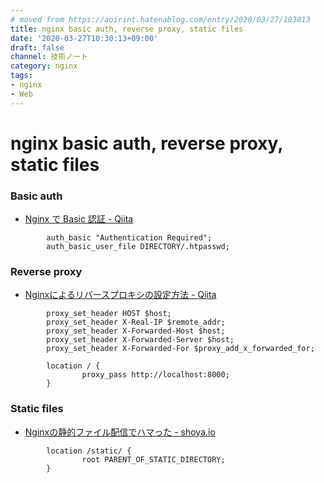```yaml
---
# moved from https://aoirint.hatenablog.com/entry/2020/03/27/103013
title: nginx basic auth, reverse proxy, static files
date: '2020-03-27T10:30:13+09:00'
draft: false
channel: 技術ノート
category: nginx
tags:
- nginx
- Web
---
```

# nginx basic auth, reverse proxy, static files

### Basic auth

- [Nginx で Basic 認証 - Qiita](https://qiita.com/kotarella1110/items/be76b17cdbe61ff7b5ca)

```
        auth_basic "Authentication Required";
        auth_basic_user_file DIRECTORY/.htpasswd;
```

### Reverse proxy

- [Nginxによるリバースプロキシの設定方法 - Qiita](https://qiita.com/schwarz471/items/9b44adfbec006eab60b0)

```
        proxy_set_header HOST $host;
        proxy_set_header X-Real-IP $remote_addr;
        proxy_set_header X-Forwarded-Host $host;
        proxy_set_header X-Forwarded-Server $host;
        proxy_set_header X-Forwarded-For $proxy_add_x_forwarded_for;

        location / {
                proxy_pass http://localhost:8000;
        }
```

### Static files

- [Nginxの静的ファイル配信でハマった - shoya\.io](https://shoya.io/ja/posts/nginx-root/)

```
        location /static/ {
                root PARENT_OF_STATIC_DIRECTORY;
        }
```
